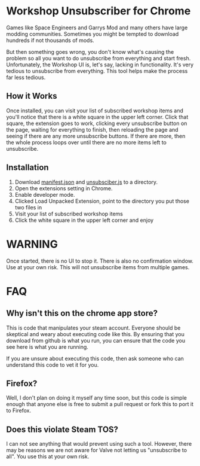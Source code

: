 # Workshop Unsubscriber for Chrome

Games like Space Engineers and Garrys Mod and many others have large modding communities. Sometimes you might be tempted to download hundreds if not thousands of mods.

But then something goes wrong, you don't know what's causing the problem so all you want to do unsubscribe from everything and start fresh. Unfortunately, the Workshop UI is, let's say, lacking in functionality. It's very tedious to unsubscribe from everything. This tool helps make the process far less tedious.

## How it Works

Once installed, you can visit your list of subscribed workshop items and you'll notice that there is a white square in the upper left corner. Click that square, the extension goes to work, clicking every unsubscribe button on the page, waiting for everything to finish, then reloading the page and seeing if there are any more unsubscribe buttons. If there are more, then the whole process loops over until there are no more items left to unsubscribe.

## Installation

1. Download [manifest.json](https://github.com/mookfist/chrome-workshop-unsubscriber/raw/master/manifest.json) and [unsubsciber.js](https://github.com/mookfist/chrome-workshop-unsubscriber/raw/master/unsubscriber.js) to a directory.
2. Open the extensions setting in Chrome. 
3. Enable developer mode. 
4. Clicked Load Unpacked Extension, point to the directory you put those two files in
5. Visit your list of subscribed workshop items
6. Click the white square in the upper left corner and enjoy

# WARNING

Once started, there is no UI to stop it. There is also no confirmation window. Use at your own risk. This will not unsubscribe items from multiple games.

# FAQ

## Why isn't this on the chrome app store?

This is code that manipulates your steam account. Everyone should be skeptical and weary about executing code like this. By ensuring that you download from github is what you run, you can ensure that the code you see here is what you are running.

If you are unsure about executing this code, then ask someone who can understand this code to vet it for you.

## Firefox?

Well, I don't plan on doing it myself any time soon, but this code is simple enough that anyone else is free to submit a pull request or fork this to port it to Firefox.

## Does this violate Steam TOS?

I can not see anything that would prevent using such a tool. However, there may be reasons we are not aware for Valve not letting us "unsubscribe to all". You use this at your own risk.
